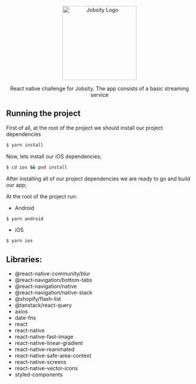 <p align="center">
  <a href="https://www.jobsity.com/" target="blank"><img src="https://www.jobsity.com/assets/img/logo/brand-jobsity.svg" width="200" alt="Jobsity Logo" /></a>
</p>

<p align="center">React native challenge for Jobsity. The app consists of a basic streaming service</p>

## Running the project

First of all, at the root of the project we should install our project dependencies

```bash
$ yarn install
```

Now, lets install our iOS dependencies;

```bash
$ cd ios && pod install
```

After installing all of our project dependencies we are ready to go and build our app;

At the root of the project run:

- Android

```bash
$ yarn android
```

- iOS

```bash
$ yarn ios
```

## Libraries:

- @react-native-community/blur
- @react-navigation/bottom-tabs
- @react-navigation/native
- @react-navigation/native-stack
- @shopify/flash-list
- @tanstack/react-query
- axios
- date-fns
- react
- react-native
- react-native-fast-image
- react-native-linear-gradient
- react-native-reanimated
- react-native-safe-area-context
- react-native-screens
- react-native-vector-icons
- styled-components
